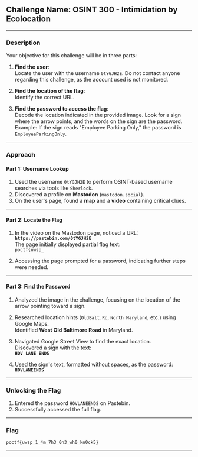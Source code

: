## **Challenge Name: OSINT 300 - Intimidation by Ecolocation**

---

### **Description**

Your objective for this challenge will be in three parts:

1. **Find the user**:  
   Locate the user with the username `0tYGJH2E`. Do not contact anyone regarding this challenge, as the account used is not monitored.
   
2. **Find the location of the flag**:  
   Identify the correct URL.

3. **Find the password to access the flag**:  
   Decode the location indicated in the provided image. Look for a sign where the arrow points, and the words on the sign are the password.  
   Example: If the sign reads "Employee Parking Only," the password is `EmployeeParkingOnly`.

---

### **Approach**

#### **Part 1: Username Lookup**
1. Used the username `0tYGJH2E` to perform OSINT-based username searches via tools like `Sherlock`.
2. Discovered a profile on **Mastodon** (`mastodon.social`).
3. On the user's page, found a **map** and a **video** containing critical clues.

---

#### **Part 2: Locate the Flag**
1. In the video on the Mastodon page, noticed a URL:  
   **`https://pastebin.com/0tYGJH2E`**  
   The page initially displayed partial flag text:  
   `poctf{uwsp_`
   
2. Accessing the page prompted for a password, indicating further steps were needed.

---

#### **Part 3: Find the Password**
1. Analyzed the image in the challenge, focusing on the location of the arrow pointing toward a sign.
2. Researched location hints (`OldBalt.Rd`, `North Maryland`, etc.) using Google Maps.  
   Identified **West Old Baltimore Road** in Maryland.

3. Navigated Google Street View to find the exact location.  
   Discovered a sign with the text:  
   **`HOV LANE ENDS`**

4. Used the sign's text, formatted without spaces, as the password:  
   **`HOVLANEENDS`**

---

### **Unlocking the Flag**
1. Entered the password `HOVLANEENDS` on Pastebin.
2. Successfully accessed the full flag.

---

### **Flag**

`poctf{uwsp_1_4m_7h3_0n3_wh0_kn0ck5}`

---